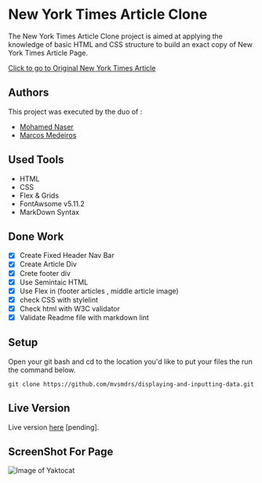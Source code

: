 # New York Times Article Clone

The New York Times Article Clone project is aimed at applying the knowledge of basic HTML and CSS structure to build an exact copy of New York Times Article Page.

[Click to go to Original New York Times Article](https://www.nytimes.com/2014/03/18/science/space/detection-of-waves-in-space-buttresses-landmark-theory-of-big-bang.html)

## Authors

This project was executed by the duo of :

- [Mohamed Naser](https://www.linkedin.com/in/mohamednaseramein/)
- [Marcos Medeiros](https://www.linkedin.com/in/marcos-medeiros-6a079a18a/)

## Used Tools

- HTML
- CSS
- Flex & Grids
- FontAwsome v5.11.2
- MarkDown Syntax

## Done Work

- [x] Create Fixed Header Nav Bar
- [x] Create Article Div
- [x] Crete footer div
- [x] Use Semintaic HTML
- [x] Use Flex in (footer articles , middle article image)
- [x] check CSS with stylelint
- [x] Check html with W3C validator
- [x] Validate Readme file with markdown lint

## Setup

Open your git bash and cd to the location you'd like to put your files the run the command below.

```console
git clone https://github.com/mvsmdrs/displaying-and-inputting-data.git
```

## Live Version

Live version [here](www.google.com) [pending].

## ScreenShot For Page

![Image of Yaktocat](./src/imgs/full_page_screenshot.png)
